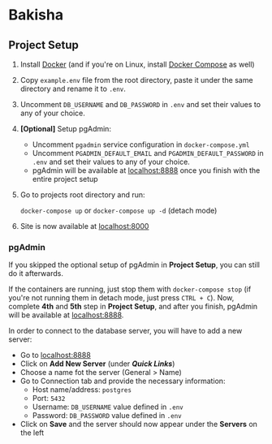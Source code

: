 # Bakisha

## Project Setup

1. Install [Docker](https://docs.docker.com/install/) (and if you're on Linux, install [Docker Compose](https://docs.docker.com/compose/install/) as well)
2. Copy `example.env` file from the root directory, paste it under the same directory and rename it to `.env`. 
3. Uncomment `DB_USERNAME` and `DB_PASSWORD` in `.env` and set their values to any of your choice.
4. **[Optional]** Setup pgAdmin:
    - Uncomment `pgadmin` service configuration in `docker-compose.yml`
    - Uncomment `PGADMIN_DEFAULT_EMAIL` and `PGADMIN_DEFAULT_PASSWORD` in `.env` and set their values to any  of your choice.
    - pgAdmin will be available at [localhost:8888](http://localhost:8888/) once you finish with the entire project setup
5. Go to projects root directory and run:

   `docker-compose up` or `docker-compose up -d` (detach mode)

6. Site is now available at [localhost:8000](http://localhost:8000/)

### pgAdmin
If you skipped the optional setup of pgAdmin in **Project Setup**, you can still do it afterwards.

If the containers are running, just stop them with `docker-compose stop` (if you're not running them in detach mode, just press `CTRL + C`).
Now, complete **4th** and **5th** step in **Project Setup**, and after you finish, pgAdmin will be available at [localhost:8888](http://localhost:8888/).

In order to connect to the database server, you will have to add a new server:
- Go to [localhost:8888](http://localhost:8888/)
- Click on **Add New Server** (under ***Quick Links***)
- Choose a name fot the server (General > Name)
- Go to Connection tab and provide the necessary information:
    - Host name/address: `postgres`
    - Port: `5432`
    - Username: `DB_USERNAME` value defined in `.env`
    - Password: `DB_PASSWORD` value defined in `.env`     
- Click on **Save** and the server should now appear under the **Servers** on the left
